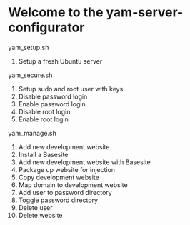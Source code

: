 # Welcome to the yam-server-configurator

yam_setup.sh
  1. Setup a fresh Ubuntu server

yam_secure.sh
  1. Setup sudo and root user with keys
  2. Disable password login
  3. Enable password login
  4. Disable root login
  5. Enable root login

yam_manage.sh
  1. Add new development website
  2. Install a Basesite
  3. Add new development website with Basesite
  4. Package up website for injection
  5. Copy development website
  6. Map domain to development website
  7. Add user to password directory
  8. Toggle password directory
  9. Delete user
  10. Delete website

